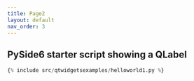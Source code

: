 ```yaml
---
title: Page2
layout: default
nav_order: 3
---
```


## PySide6 starter script showing a QLabel


```python
{% include src/qtwidgetsexamples/helloworld1.py %}
```
